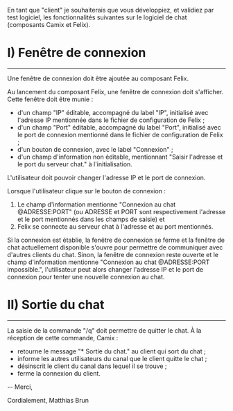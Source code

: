 En tant que "client" je souhaiterais que vous développiez, et validiez 
par test logiciel, les fonctionnalités suivantes sur le logiciel de chat
(composants Camix et Felix).


# I) Fenêtre de connexion
_______________________


Une fenêtre de connexion doit être ajoutée au composant Felix.

Au lancement du composant Felix, une fenêtre de connexion doit
s'afficher.
Cette fenêtre doit être munie :
- d'un champ "IP" éditable, accompagné du label "IP", initialisé avec
l'adresse IP mentionnée dans le fichier de configuration de Felix ;
- d'un champ "Port" éditable, accompagné du label "Port", initialisé
avec le port de connexion mentionné dans le fichier de configuration de
Felix ;
- d'un bouton de connexion, avec le label "Connexion" ;
- d'un champ d'information non éditable, mentionnant "Saisir l'adresse
et le port du serveur chat." à l'initialisation.

L'utilisateur doit pouvoir changer l'adresse IP et le port de connexion.

Lorsque l'utilisateur clique sur le bouton de connexion :
1) Le champ d'information mentionne "Connexion au chat @ADRESSE:PORT" 
(ou ADRESSE et PORT sont respectivement l'adresse et le port mentionnés
dans les champs de saisie) et
2) Felix se connecte au serveur chat à l'adresse et au port mentionnés.

Si la connexion est établie, la fenêtre de connexion se ferme et la
fenêtre de chat actuellement disponible s'ouvre pour permettre de
communiquer avec d'autres clients du chat.
Sinon, la fenêtre de connexion reste ouverte et le champ d'information
mentionne "Connexion au chat @ADRESSE:PORT impossible.", l'utilisateur
peut alors changer l'adresse IP et le port de connexion pour tenter une
nouvelle connexion au chat.


# II) Sortie du chat
__________________

La saisie de la commande "/q" doit permettre de quitter le chat.
À la réception de cette commande, Camix :
- retourne le message "* Sortie du chat." au client qui sort du chat ;
- informe les autres utilisateurs du canal que le client quitte le chat ;
- désinscrit le client du canal dans lequel il se trouve ;
- ferme la connexion du client.


--
Merci,

Cordialement,
Matthias Brun
